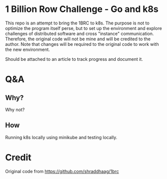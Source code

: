 # 1 Billion Row Challenge - Go and k8s

This repo is an attempt to bring the 1BRC to k8s. The purpose is not to optimize the program itself perse, but to set up the environment and explore challenges of distributed software and cross "instance" communication. Therefore, the original code will not be mine and will be credited to the author. Note that changes will be required to the original code to work with the new environment.

Should be attached to an article to track progress and document it.

# Q&A
## Why?

Why not?

## How

Running k8s locally using minikube and testing locally.

# Credit

Original code from https://github.com/shraddhaag/1brc
